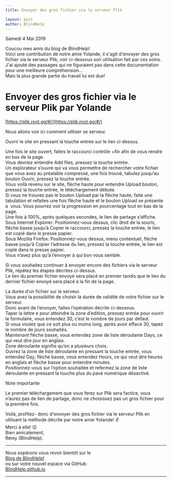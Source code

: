 ```yaml
---
title: Envoyer des gros fichier via le serveur Plik

layout: post
author: BlindHelp
---
```


<footer>Samedi 4 Mai 2019</footer>


Coucou mes amis du blog de BlindHelp!    
Voici une contribution de notre amie Yolande, il s'agit d'envoyer des gros fichier via le serveur Plik, voir ci-dessous son utilisation fait par ces soins.    
J'ai ajouté des passages qui ne figuraient pas dans cette documentation pour une meilleure compréhension...    
Mais la plus grande partie du travail lui est due!    

# Envoyer des gros fichier via le serveur Plik par Yolande #

[https://plik.root.gg/#/](https://plik.root.gg/#/)

Nous allons voir ici comment utiliser se serveur.

Ouvrir le site en pressant la touche entrée sur le lien ci-dessus.

Une fois le site ouvert, faites le raccourci contrôle +fin afin de vous rendre en bas de la page.    
Vous devriez entendre Add files, pressez la touche entrée.    
Un explorateur s’ouvre qui va vous permettre de rechercher votre fichier que vous avez au préalable compressé, une fois trouvé, tabulez jusqu’au bouton Ouvrir, pressez la touche entrée.    
Vous voilà revenu sur le site, flèche haute pour entendre Upload bouton, pressez la touche entrée, le téléchargement débute.    
Si vous ne trouvez pas le bouton Upload par la flèche haute, faite une tabulation et refaites une fois flèche haute et le bouton Upload se présente à  vous.
Vous pourrez voir la progression en pourcentage tout en bas de la page.    
Une fois à 100%, après quelques secondes, le lien de partage s’affiche.    
Sous Internet Explorer: Positionnez-vous dessus, clic droit de la souris, flèche basse jusqu’à Copier le raccourci, pressez la touche entrée, le lien est copié dans le presse papier.    
Sous Mozilla Firefox: Positionnez-vous dessus, menu contextuel, flèche basse jusqu’à Copier l’adresse du lien, pressez la touche entrée, le lien est copié dans le presse papier.    
Vous n’avez plus qu’à l’envoyer à qui bon vous semble.    

Si vous souhaitez continuer à envoyer  encore des fichiers via le serveur Plik, répétez les étapes décrites ci-dessus.    
Le lien du premier fichier envoyé sera  placé en premier tandis que le lien du dernier fichier envoyé sera placé à la fin de la page.    

La durée d’un fichier sur le serveur.    
Vous avez la possibilité de choisir la durée de validité de votre fichier sur le serveur.    
Donc avant de l’envoyer, faites l’opération décrite ci-dessous.    
Taper la lettre e pour atteindre la zone d’edition, pressez entrée pour ouvrir le formulaire, vous entendez 30, c’est le nombre de jours par défaut.    
Si vous voulez que ce soit plus ou moins long, après avoir effacé 30, tapez le nombre de jours souhaités.    
Maintenant flèche basse, vous entendez zone de liste déroulante Days, ce qui veut dire jour en anglais.    
Zone déroulante signifie qu’on a plusieurs choix.    
Ouvrez la zone de liste déroulante en pressant la touche entrée, vous entendez Day, flèche basse, vous entendez Hours, ce qui veut dire heures en anglais et flèche basse pour entendre minutes.    
Positionnez-vous sur l’option souhaitée et refermez la zone de liste déroulante en pressant la touche plus du pavé numérique désactivé.    

Note importante    

Le premier téléchargement que vous ferez sur Plik sera factice, vous n’aurez pas de lien de partage, donc ne choisissez pas un gros fichier pour la première fois.    

Voilà,  profitez- donc d'envoyer des gros fichier via le serveur Plik en utilisant la méthode décrite par notre amie Yolande! ✌    
Merci à elle! 😉     
Bien amicalement,              
Rémy (BlindHelp).

---

Nous espérons vous revoir bientôt sur le      
[Blog de BlindHelp!](http://blindhelp.blogspot.fr/)                    
ou sur  votre nouvel espace via GitHub:                     
[BlindHelp.github.io](https://blindhelp.github.io)                    

---